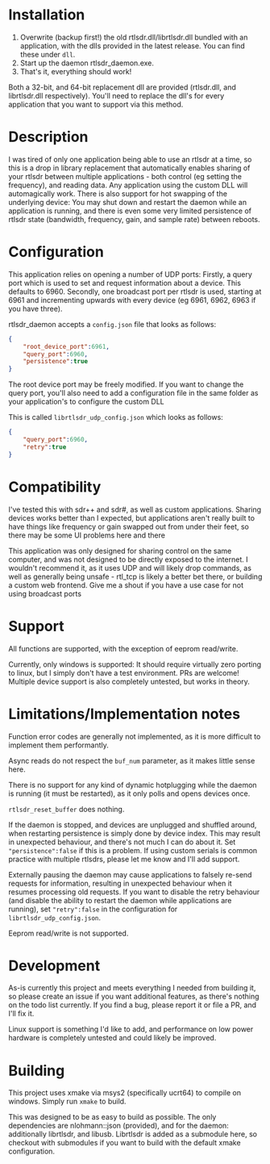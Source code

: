 # Installation

1. Overwrite (backup first!) the old rtlsdr.dll/librtlsdr.dll bundled with an application, with the dlls provided in the latest release. You can find these under `dll`.
2. Start up the daemon rtlsdr_daemon.exe.
3. That's it, everything should work!

Both a 32-bit, and 64-bit replacement dll are provided (rtlsdr.dll, and librtlsdr.dll respectively). You'll need to replace the dll's for every application that you want to support via this method.

# Description

I was tired of only one application being able to use an rtlsdr at a time, so this is a drop in library replacement that automatically enables sharing of your rtlsdr between multiple applications - both control (eg setting the frequency), and reading data. Any application using the custom DLL will automagically work. There is also support for hot swapping of the underlying device: You may shut down and restart the daemon while an application is running, and there is even some very limited persistence of rtlsdr state (bandwidth, frequency, gain, and sample rate) between reboots.

# Configuration

This application relies on opening a number of UDP ports: Firstly, a query port which is used to set and request information about a device. This defaults to 6960. Secondly, one broadcast port per rtlsdr is used, starting at 6961 and incrementing upwards with every device (eg 6961, 6962, 6963 if you have three).

rtlsdr_daemon accepts a `config.json` file that looks as follows:

```json
{
    "root_device_port":6961,
    "query_port":6960,
    "persistence":true
}
```

The root device port may be freely modified. If you want to change the query port, you'll also need to add a configuration file in the same folder as your application's to configure the custom DLL

This is called `librtlsdr_udp_config.json` which looks as follows:

```json
{
    "query_port":6960,
    "retry":true
}
```

# Compatibility

I've tested this with sdr++ and sdr#, as well as custom applications. Sharing devices works better than I expected, but applications aren't really built to have things like frequency or gain swapped out from under their feet, so there may be some UI problems here and there

This application was only designed for sharing control on the same computer, and was not designed to be directly exposed to the internet. I wouldn't recommend it, as it uses UDP and will likely drop commands, as well as generally being unsafe - rtl_tcp is likely a better bet there, or building a custom web frontend. Give me a shout if you have a use case for not using broadcast ports

# Support

All functions are supported, with the exception of eeprom read/write. 

Currently, only windows is supported: It should require virtually zero porting to linux, but I simply don't have a test environment. PRs are welcome! Multiple device support is also completely untested, but works in theory.

# Limitations/Implementation notes

Function error codes are generally not implemented, as it is more difficult to implement them performantly.

Async reads do not respect the `buf_num` parameter, as it makes little sense here.

There is no support for any kind of dynamic hotplugging while the daemon is running (it must be restarted), as it only polls and opens devices once.

`rtlsdr_reset_buffer` does nothing.

If the daemon is stopped, and devices are unplugged and shuffled around, when restarting persistence is simply done by device index. This may result in unexpected behaviour, and there's not much I can do about it. Set `"persistence":false` if this is a problem. If using custom serials is common practice with multiple rtlsdrs, please let me know and I'll add support.

Externally pausing the daemon may cause applications to falsely re-send requests for information, resulting in unexpected behaviour when it resumes processing old requests. If you want to disable the retry behaviour (and disable the ability to restart the daemon while applications are running), set `"retry":false` in the configuration for `librtlsdr_udp_config.json`.

Eeprom read/write is not supported.

# Development

As-is currently this project and meets everything I needed from building it, so please create an issue if you want additional features, as there's nothing on the todo list currently. If you find a bug, please report it or file a PR, and I'll fix it.

Linux support is something I'd like to add, and performance on low power hardware is completely untested and could likely be improved.

# Building

This project uses xmake via msys2 (specifically ucrt64) to compile on windows. Simply run `xmake` to build.

This was designed to be as easy to build as possible. The only dependencies are nlohmann::json (provided), and for the daemon: additionally librtlsdr, and libusb. Librtlsdr is added as a submodule here, so checkout with submodules if you want to build with the default xmake configuration.